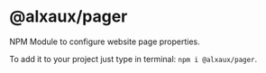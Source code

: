 # @alxaux/pager
NPM Module to configure website page properties.

To add it to your project just type in terminal: `npm i @alxaux/pager`.
